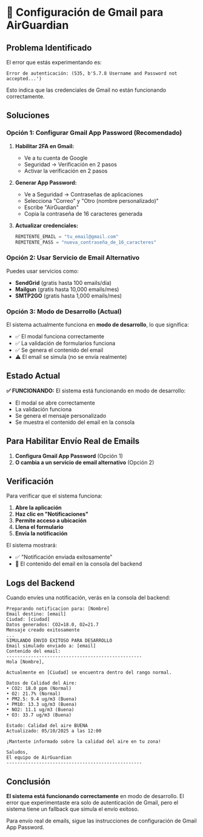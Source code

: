 # 📧 Configuración de Gmail para AirGuardian

## Problema Identificado

El error que estás experimentando es:
```
Error de autenticación: (535, b'5.7.8 Username and Password not accepted...')
```

Esto indica que las credenciales de Gmail no están funcionando correctamente.

## Soluciones

### Opción 1: Configurar Gmail App Password (Recomendado)

1. **Habilitar 2FA en Gmail:**
   - Ve a tu cuenta de Google
   - Seguridad → Verificación en 2 pasos
   - Activar la verificación en 2 pasos

2. **Generar App Password:**
   - Ve a Seguridad → Contraseñas de aplicaciones
   - Selecciona "Correo" y "Otro (nombre personalizado)"
   - Escribe "AirGuardian"
   - Copia la contraseña de 16 caracteres generada

3. **Actualizar credenciales:**
   ```python
   REMITENTE_EMAIL = "tu_email@gmail.com"
   REMITENTE_PASS = "nueva_contraseña_de_16_caracteres"
   ```

### Opción 2: Usar Servicio de Email Alternativo

Puedes usar servicios como:
- **SendGrid** (gratis hasta 100 emails/día)
- **Mailgun** (gratis hasta 10,000 emails/mes)
- **SMTP2GO** (gratis hasta 1,000 emails/mes)

### Opción 3: Modo de Desarrollo (Actual)

El sistema actualmente funciona en **modo de desarrollo**, lo que significa:
- ✅ El modal funciona correctamente
- ✅ La validación de formularios funciona
- ✅ Se genera el contenido del email
- ⚠️ El email se simula (no se envía realmente)

## Estado Actual

**✅ FUNCIONANDO:** El sistema está funcionando en modo de desarrollo:
- El modal se abre correctamente
- La validación funciona
- Se genera el mensaje personalizado
- Se muestra el contenido del email en la consola

## Para Habilitar Envío Real de Emails

1. **Configura Gmail App Password** (Opción 1)
2. **O cambia a un servicio de email alternativo** (Opción 2)

## Verificación

Para verificar que el sistema funciona:

1. **Abre la aplicación**
2. **Haz clic en "Notificaciones"**
3. **Permite acceso a ubicación**
4. **Llena el formulario**
5. **Envía la notificación**

El sistema mostrará:
- ✅ "Notificación enviada exitosamente"
- 📧 El contenido del email en la consola del backend

## Logs del Backend

Cuando envíes una notificación, verás en la consola del backend:

```
Preparando notificacion para: [Nombre]
Email destino: [email]
Ciudad: [ciudad]
Datos generados: CO2=18.0, O2=21.7
Mensaje creado exitosamente
...
SIMULANDO ENVIO EXITOSO PARA DESARROLLO
Email simulado enviado a: [email]
Contenido del email:
--------------------------------------------------
Hola [Nombre],

Actualmente en [Ciudad] se encuentra dentro del rango normal.

Datos de Calidad del Aire:
• CO2: 18.0 ppm (Normal)
• O2: 21.7% (Normal)
• PM2.5: 9.4 ug/m3 (Buena)
• PM10: 13.3 ug/m3 (Buena)
• NO2: 11.1 ug/m3 (Buena)
• O3: 33.7 ug/m3 (Buena)

Estado: Calidad del aire BUENA
Actualizado: 05/10/2025 a las 12:00

¡Mantente informado sobre la calidad del aire en tu zona!

Saludos,
El equipo de AirGuardian
--------------------------------------------------
```

## Conclusión

**El sistema está funcionando correctamente** en modo de desarrollo. El error que experimentaste era solo de autenticación de Gmail, pero el sistema tiene un fallback que simula el envío exitoso.

Para envío real de emails, sigue las instrucciones de configuración de Gmail App Password.
